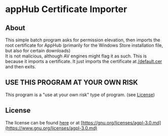 # appHub Certificate Importer

## About

This simple batch program asks for permission elevation, then imports the root certificate for AppHub (primarily for the Windows Store installation file, but also for certain downloads)<br>
It is not malicious, although AV engines might flag it as such. This is because it imports a certificate. It just imports the certificate at [/default.cer](./default.cer) and then exits.<br>

## **USE THIS PROGRAM AT YOUR OWN RISK**

This program is a "use at your own risk" type of program. (see [License](LICENSE.md))

## License

The license can be found [here](./LICENSE.md) or at [https://gnu.org/licenses/agpl-3.0.md](https://www.gnu.org/licenses/agpl-3.0.md)
